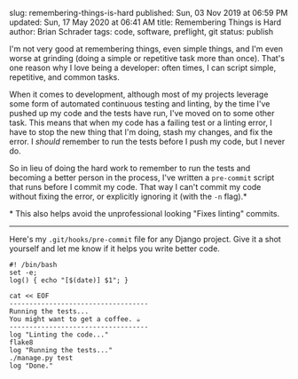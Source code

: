 slug: remembering-things-is-hard
published: Sun, 03 Nov 2019 at 06:59 PM
updated: Sun, 17 May 2020 at 06:41 AM
title: Remembering Things is Hard
author: Brian Schrader
tags: code, software, preflight, git
status: publish

I'm not very good at remembering things, even simple things, and I'm even worse at grinding (doing a simple or repetitive task more than once). That's one reason why I love being a developer: often times, I can script simple, repetitive, and common tasks.

When it comes to development, although most of my projects leverage some form of automated continuous testing and linting, by the time I've pushed up my code and the tests have run, I've moved on to some other task. This means that when my code has a failing test or a linting error, I have to stop the new thing that I'm doing, stash my changes, and fix the error. I *should* remember to run the tests before I push my code, but I never do.

So in lieu of doing the hard work to remember to run the tests and becoming a better person in the process, I've written a `pre-commit` script that runs before I commit my code. That way I can't commit my code without fixing the error, or explicitly ignoring it (with the `-n` flag).*

<div class="footnote">
* This also helps avoid the unprofessional looking "Fixes linting" commits.
</div>

----

Here's my `.git/hooks/pre-commit` file for any Django project. Give it a shot yourself and let me know if it helps you write better code.

<pre><code class="bash">#! /bin/bash
set -e;
log() { echo "[$(date)] $1"; }

cat << EOF
-----------------------------------
Running the tests...
You might want to get a coffee. ☕️
-----------------------------------
log "Linting the code..."
flake8
log "Running the tests..."
./manage.py test
log "Done."
</code></pre>


<link rel="stylesheet" href="http://yandex.st/highlightjs/8.0/styles/default.min.css">
<script src="http://yandex.st/highlightjs/8.0/highlight.min.js"></script>
<script>hljs.initHighlightingOnLoad();</script>
